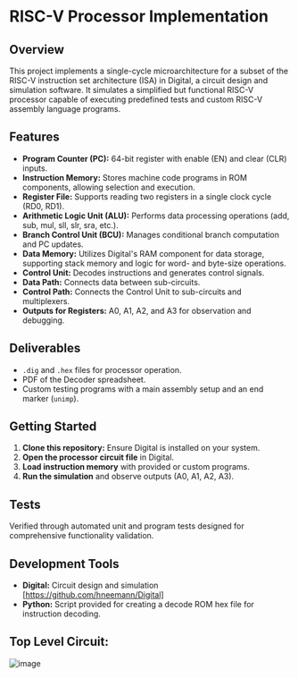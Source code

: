 # RISC-V Processor Implementation

## Overview
This project implements a single-cycle microarchitecture for a subset of the RISC-V instruction set architecture (ISA) in Digital, a circuit design and simulation software. It simulates a simplified but functional RISC-V processor capable of executing predefined tests and custom RISC-V assembly language programs.

## Features
- **Program Counter (PC):** 64-bit register with enable (EN) and clear (CLR) inputs.
- **Instruction Memory:** Stores machine code programs in ROM components, allowing selection and execution.
- **Register File:** Supports reading two registers in a single clock cycle (RD0, RD1).
- **Arithmetic Logic Unit (ALU):** Performs data processing operations (add, sub, mul, sll, slr, sra, etc.).
- **Branch Control Unit (BCU):** Manages conditional branch computation and PC updates.
- **Data Memory:** Utilizes Digital's RAM component for data storage, supporting stack memory and logic for word- and byte-size operations.
- **Control Unit:** Decodes instructions and generates control signals.
- **Data Path:** Connects data between sub-circuits.
- **Control Path:** Connects the Control Unit to sub-circuits and multiplexers.
- **Outputs for Registers:** A0, A1, A2, and A3 for observation and debugging.

## Deliverables
- `.dig` and `.hex` files for processor operation.
- PDF of the Decoder spreadsheet.
- Custom testing programs with a main assembly setup and an end marker (`unimp`).

## Getting Started
1. **Clone this repository:** Ensure Digital is installed on your system.
2. **Open the processor circuit file** in Digital.
3. **Load instruction memory** with provided or custom programs.
4. **Run the simulation** and observe outputs (A0, A1, A2, A3).

## Tests
Verified through automated unit and program tests designed for comprehensive functionality validation.

## Development Tools
- **Digital:** Circuit design and simulation [https://github.com/hneemann/Digital]
- **Python:** Script provided for creating a decode ROM hex file for instruction decoding.

## Top Level Circuit: 
![image](https://github.com/mvvillarrealblozis/Single-Cycle-RISC-V-Processor/assets/112027248/1c015f1f-8fd3-42ed-9581-22f941c57808)
